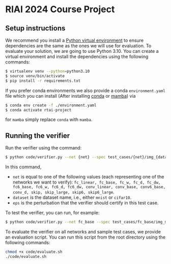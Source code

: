 # RIAI 2024 Course Project

## Setup instructions

We recommend you install a [Python virtual environment](https://docs.python.org/3/library/venv.html) to ensure dependencies are the same as the ones we will use for evaluation.
To evaluate your solution, we are going to use Python 3.10.
You can create a virtual environment and install the dependencies using the following commands:

```bash
$ virtualenv venv --python=python3.10
$ source venv/bin/activate
$ pip install -r requirements.txt
```

If you prefer conda environments we also provide a conda `environment.yaml` file which you can install (After installing [conda](https://docs.conda.io/projects/conda/en/latest/commands/install.html) or [mamba](https://mamba.readthedocs.io/en/latest/installation.html)) via

```bash
$ conda env create -f ./environment.yaml
$ conda activate rtai-project
```

for `mamba` simply replace `conda` with `mamba`.

## Running the verifier

Run the verifier using the command:

```bash
$ python code/verifier.py --net {net} --spec test_cases/{net}/img_{dataset}_{eps}.txt
```

In this command, 
- `net` is equal to one of the following values (each representing one of the networks we want to verify): `fc_linear, fc_base, fc_w, fc_d, fc_dw, fc6_base, fc6_w, fc6_d, fc6_dw, conv_linear, conv_base, conv6_base, conv_d, skip, skip_large, skip6, skip6_large`.
- `dataset` is the dataset name, i.e.,  either `mnist` or `cifar10`.
- `eps` is the perturbation that the verifier should certify in this test case.

To test the verifier, you can run, for example:

```bash
$ python code/verifier.py --net fc_base --spec test_cases/fc_base/img_mnist_0.048839.txt
```

To evaluate the verifier on all networks and sample test cases, we provide an evaluation script.
You can run this script from the root directory using the following commands:

```bash
chmod +x code/evaluate.sh
./code/evaluate.sh
```
